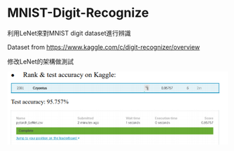# MNIST-Digit-Recognize
利用LeNet來對MNIST digit dataset進行辨識

Dataset from https://www.kaggle.com/c/digit-recognizer/overview

修改LeNet的架構做測試

![image](https://github.com/leognha/MNIST-Digit-Recognize/blob/master/MNIST-KAGGLE.PNG)


